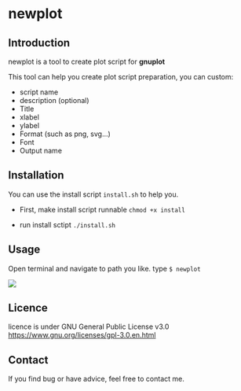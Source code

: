 # newplot
## Introduction
newplot is a tool to create plot script for **gnuplot**

This tool can help you create plot script preparation, you can custom:

* script name
* description (optional)
* Title
* xlabel
* ylabel
* Format (such as png, svg...)
* Font
* Output name

## Installation
You can use the install script `install.sh` to help you.

* First, make install script runnable
`chmod +x install`

* run install sctipt
`./install.sh`

## Usage
Open terminal and navigate to path you like.
type `$ newplot`

![](https://i.imgur.com/H4mtgv5.png)


## Licence
licence is under GNU General Public License v3.0
https://www.gnu.org/licenses/gpl-3.0.en.html

## Contact
If you find bug or have advice, feel free to contact me.